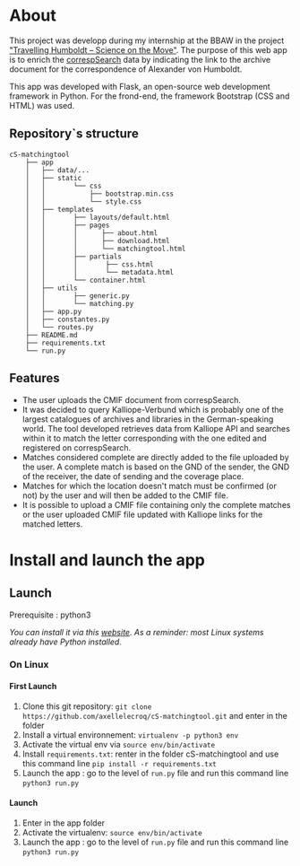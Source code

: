 
# About
This project was developp during my internship at the BBAW in the project ["Travelling Humboldt – Science on the Move"](https://edition-humboldt.de/). 
The purpose of this web app is to enrich the [correspSearch](https://correspsearch.net/) data by indicating the link to the archive document for the correspondence of Alexander von Humboldt.

This app was developed with Flask, an open-source web development framework in Python. For the frond-end, the framework Bootstrap (CSS and HTML) was used.

## Repository`s structure
```
cS-matchingtool
    ├── app
    │   ├── data/...
    │   ├── static
    │   │       └── css
    │   │           ├── bootstrap.min.css
    │   │           └── style.css
    │   ├── templates
    │   │       ├── layouts/default.html
    │   │       ├── pages
    │   │       │      ├── about.html
    │   │       │      ├── download.html
    │   │       │      └── matchingtool.html
    │   │       ├── partials
    │   │       │       ├── css.html
    │   │       │       └── metadata.html
    │   │       └── container.html
    │   ├── utils
    │   │       ├── generic.py
    │   │       └── matching.py
    │   ├── app.py
    │   ├── constantes.py
    │   └── routes.py
    ├── README.md
    ├── requirements.txt
    └── run.py
```
## Features
- The user uploads the CMIF document from correspSearch. 
- It was decided to query Kalliope-Verbund which is probably one of the largest catalogues of archives and libraries in the German-speaking world. The tool developed retrieves data from Kalliope API and searches within it to match the letter corresponding with the one edited and registered on correspSearch.
- Matches considered complete are directly added to the file uploaded by the user. A complete match is based on the GND of the sender, the GND of the receiver, the date of sending and the coverage place.
- Matches for which the location doesn't match must be confirmed (or not) by the user and will then be added to the CMIF file.
- It is possible to upload a CMIF file containing only the complete matches or the user uploaded CMIF file updated with Kalliope links for the matched letters.

# Install and launch the app
## Launch
Prerequisite : python3

_You can install it via this [website](https://www.python.org/downloads/). As a reminder: most Linux systems already have Python installed._ 

### On Linux
#### First Launch
1. Clone this git repository: `git clone https://github.com/axellelecroq/cS-matchingtool.git` and enter in the folder
2. Install a virtual environnement: `virtualenv -p python3 env`
3. Activate the virtual env via `source env/bin/activate`
4. Install `requirements.txt`: renter in the folder cS-matchingtool and use this command line `pip install -r requirements.txt`
5. Launch the app : go to the level of `run.py` file and run this command line `python3 run.py`
#### Launch
1. Enter in the app folder
2. Activate the virtualenv: `source env/bin/activate`
3. Launch the app : go to the level of `run.py` file and run this command line `python3 run.py`
